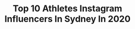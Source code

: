 ---
title: Top 10 Athletes Instagram Influencers In Sydney In 2020
description: Identify the most popular Instagram accounts on inBeat.
platform: Instagram
profiles:
  - username: "alannakennedy"
    fullname: "Alanna Kennedy"
    location: "Australia"
    followers: 63250
    engagement: 711
    commentsToLikes: 0.004514
    avatar: "https://scontent-ams4-1.cdninstagram.com/v/t51.2885-19/s320x320/66412501_1235317553343027_4978170840446140416_n.jpg?_nc_ht=scontent-ams4-1.cdninstagram.com&_nc_ohc=GCkLAGx6Hp0AX9eObdJ&oh=62ee29939689134600d7c533fa3cc759&oe=5EB82B8D"
    verified: true
  - username: "maddyjoybockett"
    fullname: "MADDY BOCKETT💫"
    location: "Australia"
    followers: 42899
    engagement: 567
    commentsToLikes: 0.050746
    avatar: "https://scontent-lhr8-1.cdninstagram.com/v/t51.2885-19/s320x320/76840878_1467772463372683_1176251191433101312_n.jpg?_nc_ht=scontent-lhr8-1.cdninstagram.com&_nc_ohc=4bKWiiwLfo4AX9LY7l2&oh=2feb194ec8061b2fec399bcd69f97188&oe=5EB8FE40"
    verified: false
  - username: "jessi_than"
    fullname: "Jess Than"
    location: "Australia"
    followers: 221291
    engagement: 183
    commentsToLikes: 0.056950
    avatar: "https://scontent-lhr8-1.cdninstagram.com/v/t51.2885-19/s320x320/45698107_1406147739520668_6051301786952663040_n.jpg?_nc_ht=scontent-lhr8-1.cdninstagram.com&_nc_ohc=0ySDfT9ETrMAX9TtVZz&oh=8ff0ab699b6c1d1e451f0587df6bd2a8&oe=5EBBA183"
    verified: false
  - username: "khedoori"
    fullname: "Michael Khedoori | Parkour"
    location: "Australia"
    followers: 33765
    engagement: 1030
    commentsToLikes: 0.019757
    avatar: "https://scontent-ams4-1.cdninstagram.com/v/t51.2885-19/s320x320/62466614_451515568742546_6009102638052802560_n.jpg?_nc_ht=scontent-ams4-1.cdninstagram.com&_nc_ohc=GFdgR05fMeQAX_6Mb3b&oh=84584a2313c034960846bf072bf54b34&oe=5EB0E3BE"
    verified: false
  - username: "_matt_noel_"
    fullname: "Matt Noël"
    location: "Australia"
    followers: 2025
    engagement: 1060
    commentsToLikes: 0.079981
    avatar: "https://scontent-ams4-1.cdninstagram.com/v/t51.2885-19/11078783_605816542888433_626158465_a.jpg?_nc_ht=scontent-ams4-1.cdninstagram.com&_nc_ohc=DBPU1-vW590AX9Q27vl&oh=a842b02eaa1f872abbf687399aec1e47&oe=5EB7D74A"
    verified: false
  - username: "naedicicco"
    fullname: "Shanae DiCicco IFBB BIKINI PRO"
    location: "Australia"
    followers: 11367
    engagement: 769
    commentsToLikes: 0.049600
    avatar: "https://scontent-lhr8-1.cdninstagram.com/v/t51.2885-19/s320x320/54511777_485540281979259_5309772354698608640_n.jpg?_nc_ht=scontent-lhr8-1.cdninstagram.com&_nc_ohc=DaxOfuXFMEYAX_Q06vl&oh=32aa433d7ea3eae797dbb51d2c7a5481&oe=5EBC7153"
    verified: false
  - username: "sofiamareewhittaker"
    fullname: "Sofia Whittaker | MRS REAPER"
    location: "Australia"
    followers: 11976
    engagement: 715
    commentsToLikes: 0.026492
    avatar: "https://scontent-ams4-1.cdninstagram.com/v/t51.2885-19/s320x320/60531115_700078030447165_4533350182930087936_n.jpg?_nc_ht=scontent-ams4-1.cdninstagram.com&_nc_ohc=9ZMSdLdaNU0AX_06KXL&oh=084f565b2ac343a6469c74005310000b&oe=5EBAAD5A"
    verified: false
  - username: "dani___stevens"
    fullname: "Dani Stevens (nee Samuels)"
    location: "Australia"
    followers: 5289
    engagement: 1247
    commentsToLikes: 0.024956
    avatar: "https://scontent-lhr8-1.cdninstagram.com/v/t51.2885-19/s320x320/65414891_393760694568137_8947598629229559808_n.jpg?_nc_ht=scontent-lhr8-1.cdninstagram.com&_nc_ohc=M5PNCuoziYAAX8ccF4Y&oh=44312b22578c23decfe7fe610fdef4cd&oe=5EBC86E9"
    verified: true
  - username: "sonnywebstergb"
    fullname: "Sonny Webster"
    location: "Australia"
    followers: 247112
    engagement: 144
    commentsToLikes: 0.018407
    avatar: "https://scontent-ams4-1.cdninstagram.com/v/t51.2885-19/s320x320/13628018_1655790164739479_2124400336_a.jpg?_nc_ht=scontent-ams4-1.cdninstagram.com&_nc_ohc=TdfA-Q6zFM4AX84RilQ&oh=b740f873b3f40d351758576a2333da96&oe=5EBA9982"
    verified: true
  - username: "alicia.parr_"
    fullname: "Alicia ❃"
    location: "Australia"
    followers: 399860
    engagement: 351
    commentsToLikes: 0.016314
    avatar: "https://scontent-ams4-1.cdninstagram.com/v/t51.2885-19/s320x320/91969811_691677018241050_5209972458794254336_n.jpg?_nc_ht=scontent-ams4-1.cdninstagram.com&_nc_ohc=RedE3DD45JUAX8oM0Y3&oh=c48c60e21f015c2cd88ca53d13f71bcd&oe=5EB9573F"
    verified: false
---